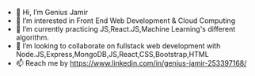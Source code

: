 - 👋 Hi, I’m Genius Jamir
- 👀 I’m interested in Front End Web Development & Cloud Computing
- 🌱 I’m currently practicing JS,React.JS,Machine Learning's different algorithm.
- 💞️ I’m looking to collaborate on fullstack web development with Node.JS,Express,MongoDB,JS,React,CSS,Bootstrap,HTML
- 📫 Reach me by https://www.linkedin.com/in/genius-jamir-253397168/


<!---
Genius98/Genius98 is a ✨ special ✨ repository because its `README.md` (this file) appears on your GitHub profile.
You can click the Preview link to take a look at your changes.
--->
